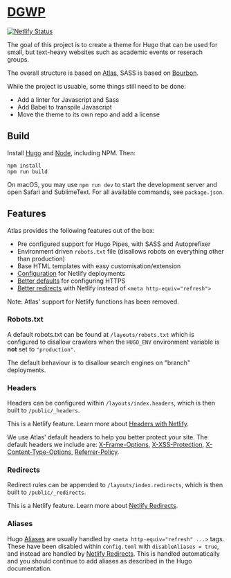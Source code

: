 # [DGWP](https://www.dgwp.org)
[![Netlify Status](https://api.netlify.com/api/v1/badges/4d033c2d-096f-4121-b6ec-3f5368aae8fd/deploy-status)](https://app.netlify.com/sites/boring-brattain-3ff500/deploys)

The goal of this project is to create a theme for Hugo that can be used for small, but text-heavy websites such as academic events or reserach groups.

The overall structure is based on [Atlas](https://github.com/indigotree/atlas), SASS is based on [Bourbon](https://github.com/thoughtbot/bourbon/).

While the project is usuable, some things still need to be done:
- Add a linter for Javascript and Sass
- Add Babel to transpile Javascript
- Move the theme to its own repo and add a license

## Build

Install [Hugo](https://gohugo.io/getting-started/installing/) and [Node](https://nodejs.dev), including NPM. Then:

```
npm install
npm run build
```

On macOS, you may use `npm run dev` to start the development server and open Safari and SublimeText. For all available commands, see `package.json`. 

## Features

Atlas provides the following features out of the box:

* Pre configured support for Hugo Pipes, with SASS and Autoprefixer
* Environment driven `robots.txt` file (disallows robots on everything other than production)
* Base HTML templates with easy customisation/extension
* [Configuration](/netlify.toml) for Netlify deployments
* [Better defaults](#security-headers) for configuring HTTPS
* [Better redirects](#redirects) with Netlify instead of `<meta http-equiv="refresh">`

Note: Atlas' support for Netlify functions has been removed.

### Robots.txt

A default robots.txt can be found at `/layouts/robots.txt` which is configured to disallow crawlers when the `HUGO_ENV` environment variable is **not** set to `"production"`.

The default behaviour is to disallow search engines on "branch" deployments.

### Headers

Headers can be configured within `/layouts/index.headers`, which is then built to `/public/_headers`.

This is a Netlify feature. Learn more about [Headers with Netlify](https://www.netlify.com/docs/headers-and-basic-auth/).

We use Atlas' default headers to help you better protect your site. The default headers we include are: [X-Frame-Options](https://scotthelme.co.uk/hardening-your-http-response-headers/#x-frame-options), [X-XSS-Protection](https://scotthelme.co.uk/hardening-your-http-response-headers/#x-xss-protection), [X-Content-Type-Options](https://scotthelme.co.uk/hardening-your-http-response-headers/#x-content-type-options), [Referrer-Policy](https://scotthelme.co.uk/a-new-security-header-referrer-policy/).

### Redirects

Redirect rules can be appended to `/layouts/index.redirects`, which is then built to `/public/_redirects`.

This is a Netlify feature. Learn more about [Netlify Redirects](https://www.netlify.com/docs/redirects/).

### Aliases

Hugo [Aliases](https://gohugo.io/content-management/urls/#aliases) are usually handled by `<meta http-equiv="refresh" ...>` tags. These have been disabled within `config.toml` with `disableAliases = true`, and instead are handled by [Netlify Redirects](https://www.netlify.com/docs/redirects/). This is handled automatically and you should continue to add aliases as described in the Hugo documentation.
